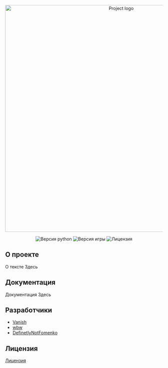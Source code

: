<p align="center">
 <img src="Url логотипа проекта" alt="Project logo"width="726">
</p>

<p align="center">
 <img src="https://img.shields.io/badge/python-3.11-blue" alt="Версия python">
 <img src="https://img.shields.io/badge/version-0.1(beta)-purple" alt="Версия игры">
 <img src="https://img.shields.io/badge/license-MIT-brightgreen" alt="Лицензия">
</p>

## О проекте

О тексте Здесь

## Документация

Документация Здесь


## Разработчики

- [Vanish](https://github.com/vanish12345)
- [wbw](https://github.com/white-black-wolf)
- [DefinetlyNotFomenko](https://github.com/MrFome14)

## Лицензия
 [Лицензия](https://github.com/white-black-wolf/sirius_AI/blob/main/LICENSE)
